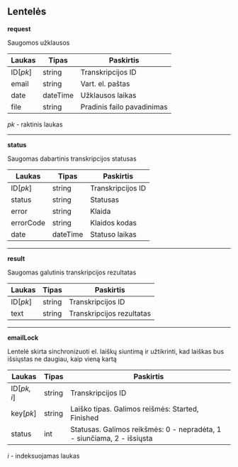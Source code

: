 ## Lentelės ##

**request** 

Saugomos užklausos

| Laukas| Tipas | Paskirtis | 
| ---|-|-|
| ID[*pk*] | string | Transkripcijos ID |
| email| string | Vart. el. paštas |
| date | dateTime | Užklausos laikas |
| file | string | Pradinis failo pavadinimas |


*pk* - raktinis laukas

---
**status**

Saugomas dabartinis transkripcijos statusas

| Laukas| Tipas | Paskirtis |
| ---|-|-|
| ID[*pk*] | string | Transkripcijos ID |
| status | string | Statusas |
| error  | string | Klaida |
| errorCode  | string | Klaidos kodas |
| date   | dateTime | Statuso laikas |

---
**result**

Saugomas galutinis transkripcijos rezultatas

| Laukas| Tipas | Paskirtis |
| ---|-|-|
| ID[*pk*] | string | Transkripcijos ID |
| text | string | Transkripcijos rezultatas |

---
**emailLock**

Lentelė skirta sinchronizuoti el. laiškų siuntimą ir užtikrinti, kad laiškas bus išsiųstas ne daugiau, kaip vieną kartą

| Laukas| Tipas | Paskirtis |
| ---|-|-|
| ID[*pk, i*] | string | Transkripcijos ID |
| key[*pk*] | string | Laiško tipas. Galimos reišmės: Started, Finished |
| status | int | Statusas. Galimos reikšmės: 0 - nepradėta, 1 - siunčiama, 2 - išsiųsta

*i* - indeksuojamas laukas